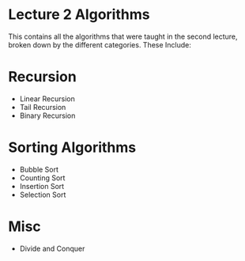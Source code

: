 # Lecture 2 Algorithms
This contains all the algorithms that were taught in the second lecture, broken down by the different categories. These Include:

# Recursion
- Linear Recursion
- Tail Recursion
- Binary Recursion

# Sorting Algorithms
- Bubble Sort
- Counting Sort
- Insertion Sort
- Selection Sort

# Misc
- Divide and Conquer
